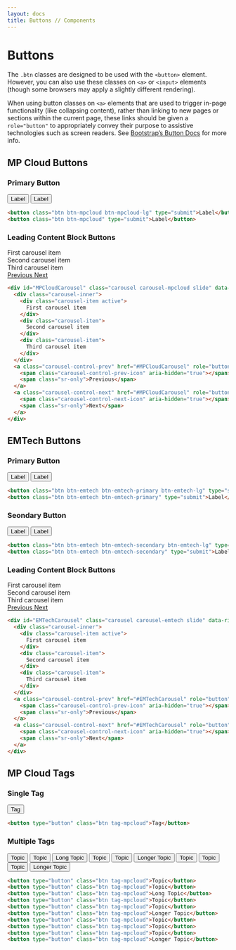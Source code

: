 ```yaml
---
layout: docs
title: Buttons // Components
---
```



# Buttons

The `.btn` classes are designed to be used with the `<button>` element. However, you can also use these classes on `<a>` or `<input>` elements (though some browsers may apply a slightly different rendering).

When using button classes on `<a>` elements that are used to trigger in-page functionality (like collapsing content), rather than linking to new pages or sections within the current page, these links should be given a `role="button"` to appropriately convey their purpose to assistive technologies such as screen readers. See [Bootstrap&rsquo;s Button Docs](https://getbootstrap.com/docs/4.4/components/buttons/) for more info.

## MP Cloud Buttons
### Primary Button

<button class="btn btn-mpcloud btn-mpcloud-lg" type="submit">Label</button>
<button class="btn btn-mpcloud" type="submit">Label</button>

```html
<button class="btn btn-mpcloud btn-mpcloud-lg" type="submit">Label</button>
<button class="btn btn-mpcloud" type="submit">Label</button>
```

### Leading Content Block Buttons

<div id="MPCloudCarousel" class="carousel carousel-mpcloud slide" data-ride="carousel">
  <div class="carousel-inner">
    <div class="carousel-item active">
      First carousel item
    </div>
    <div class="carousel-item">
      Second carousel item
    </div>
    <div class="carousel-item">
      Third carousel item
    </div>
  </div>
  <a class="carousel-control-prev" href="#MPCloudCarousel" role="button" data-slide="prev">
    <span class="carousel-control-prev-icon" aria-hidden="true"></span>
    <span class="sr-only">Previous</span>
  </a>
  <a class="carousel-control-next" href="#MPCloudCarousel" role="button" data-slide="next">
    <span class="carousel-control-next-icon" aria-hidden="true"></span>
    <span class="sr-only">Next</span>
  </a>
</div>

```html
<div id="MPCloudCarousel" class="carousel carousel-mpcloud slide" data-ride="carousel">
  <div class="carousel-inner">
    <div class="carousel-item active">
      First carousel item
    </div>
    <div class="carousel-item">
      Second carousel item
    </div>
    <div class="carousel-item">
      Third carousel item
    </div>
  </div>
  <a class="carousel-control-prev" href="#MPCloudCarousel" role="button" data-slide="prev">
    <span class="carousel-control-prev-icon" aria-hidden="true"></span>
    <span class="sr-only">Previous</span>
  </a>
  <a class="carousel-control-next" href="#MPCloudCarousel" role="button" data-slide="next">
    <span class="carousel-control-next-icon" aria-hidden="true"></span>
    <span class="sr-only">Next</span>
  </a>
</div>
```

## EMTech Buttons
### Primary Button

<button class="btn btn-emtech btn-emtech-primary btn-emtech-lg" type="submit">Label</button>
<button class="btn btn-emtech btn-emtech-primary" type="submit">Label</button>

```html
<button class="btn btn-emtech btn-emtech-primary btn-emtech-lg" type="submit">Label</button>
<button class="btn btn-emtech btn-emtech-primary" type="submit">Label</button>
```

### Seondary Button

<button class="btn btn-emtech btn-emtech-secondary btn-emtech-lg" type="submit">Label</button>
<button class="btn btn-emtech btn-emtech-secondary" type="submit">Label</button>

```html
<button class="btn btn-emtech btn-emtech-secondary btn-emtech-lg" type="submit">Label</button>
<button class="btn btn-emtech btn-emtech-secondary" type="submit">Label</button>
```

### Leading Content Block Buttons

<div id="EMTechCarousel" class="carousel carousel-emtech slide" data-ride="carousel">
  <div class="carousel-inner">
    <div class="carousel-item active">
      First carousel item
    </div>
    <div class="carousel-item">
      Second carousel item
    </div>
    <div class="carousel-item">
      Third carousel item
    </div>
  </div>
  <a class="carousel-control-prev" href="#EMTechCarousel" role="button" data-slide="prev">
    <span class="carousel-control-prev-icon" aria-hidden="true"></span>
    <span class="sr-only">Previous</span>
  </a>
  <a class="carousel-control-next" href="#EMTechCarousel" role="button" data-slide="next">
    <span class="carousel-control-next-icon" aria-hidden="true"></span>
    <span class="sr-only">Next</span>
  </a>
</div>

```html
<div id="EMTechCarousel" class="carousel carousel-emtech slide" data-ride="carousel">
  <div class="carousel-inner">
    <div class="carousel-item active">
      First carousel item
    </div>
    <div class="carousel-item">
      Second carousel item
    </div>
    <div class="carousel-item">
      Third carousel item
    </div>
  </div>
  <a class="carousel-control-prev" href="#EMTechCarousel" role="button" data-slide="prev">
    <span class="carousel-control-prev-icon" aria-hidden="true"></span>
    <span class="sr-only">Previous</span>
  </a>
  <a class="carousel-control-next" href="#EMTechCarousel" role="button" data-slide="next">
    <span class="carousel-control-next-icon" aria-hidden="true"></span>
    <span class="sr-only">Next</span>
  </a>
</div>
```

## MP Cloud Tags

### Single Tag

<button type="button" class="btn tag-mpcloud">Tag</button>

```html
<button type="button" class="btn tag-mpcloud">Tag</button>
```

### Multiple Tags

<button type="button" class="btn tag-mpcloud">Topic</button>
<button type="button" class="btn tag-mpcloud">Topic</button>
<button type="button" class="btn tag-mpcloud">Long Topic</button>
<button type="button" class="btn tag-mpcloud">Topic</button>
<button type="button" class="btn tag-mpcloud">Topic</button>
<button type="button" class="btn tag-mpcloud">Longer Topic</button>
<button type="button" class="btn tag-mpcloud">Topic</button>
<button type="button" class="btn tag-mpcloud">Topic</button>
<button type="button" class="btn tag-mpcloud">Topic</button>
<button type="button" class="btn tag-mpcloud">Longer Topic</button>

```html
<button type="button" class="btn tag-mpcloud">Topic</button>
<button type="button" class="btn tag-mpcloud">Topic</button>
<button type="button" class="btn tag-mpcloud">Long Topic</button>
<button type="button" class="btn tag-mpcloud">Topic</button>
<button type="button" class="btn tag-mpcloud">Topic</button>
<button type="button" class="btn tag-mpcloud">Longer Topic</button>
<button type="button" class="btn tag-mpcloud">Topic</button>
<button type="button" class="btn tag-mpcloud">Topic</button>
<button type="button" class="btn tag-mpcloud">Topic</button>
<button type="button" class="btn tag-mpcloud">Longer Topic</button>
```

<!-- ## Button Elements
<a class="btn btn-primary" href="#" role="button">Link</a>
<button class="btn btn-primary" type="submit">Button</button>
<input class="btn btn-primary" type="button" value="Input">
<input class="btn btn-primary" type="submit" value="Submit">
<input class="btn btn-primary" type="reset" value="Reset">

```html
<a class="btn btn-primary" href="#" role="button">Link</a>
<button class="btn btn-primary" type="submit">Button</button>
<input class="btn btn-primary" type="button" value="Input">
<input class="btn btn-primary" type="submit" value="Submit">
<input class="btn btn-primary" type="reset" value="Reset">
```


## Default Buttons
<button type="button" class="btn btn-primary">Primary</button>
<button type="button" class="btn btn-secondary">Secondary</button>
<button type="button" class="btn btn-tertiary">Tertiary</button>
<button type="button" class="btn btn-success">Success</button>
<button type="button" class="btn btn-danger">Danger</button>
<button type="button" class="btn btn-warning">Warning</button>
<button type="button" class="btn btn-info">Info</button>
<button type="button" class="btn btn-light">Light</button>
<button type="button" class="btn btn-dark">Dark</button>
<button type="button" class="btn btn-link">Link</button>

```html
<button type="button" class="btn btn-primary">Primary</button>
<button type="button" class="btn btn-secondary">Secondary</button>
<button type="button" class="btn btn-tertiary">Tertiary</button>
<button type="button" class="btn btn-success">Success</button>
<button type="button" class="btn btn-danger">Danger</button>
<button type="button" class="btn btn-warning">Warning</button>
<button type="button" class="btn btn-info">Info</button>
<button type="button" class="btn btn-light">Light</button>
<button type="button" class="btn btn-dark">Dark</button>
<button type="button" class="btn btn-link">Link</button>
```

## Outline Buttons

<button type="button" class="btn btn-outline-primary">Primary</button>
<button type="button" class="btn btn-outline-secondary">Secondary</button>
<button type="button" class="btn btn-outline-tertiary">Tertiary</button>
<button type="button" class="btn btn-outline-success">Success</button>
<button type="button" class="btn btn-outline-danger">Danger</button>
<button type="button" class="btn btn-outline-warning">Warning</button>
<button type="button" class="btn btn-outline-info">Info</button>
<button type="button" class="btn btn-outline-light">Light</button>
<button type="button" class="btn btn-outline-dark">Dark</button>

```html
<button type="button" class="btn btn-outline-primary">Primary</button>
<button type="button" class="btn btn-outline-secondary">Secondary</button>
<button type="button" class="btn btn-outline-tertiary">Tertiary</button>
<button type="button" class="btn btn-outline-success">Success</button>
<button type="button" class="btn btn-outline-danger">Danger</button>
<button type="button" class="btn btn-outline-warning">Warning</button>
<button type="button" class="btn btn-outline-info">Info</button>
<button type="button" class="btn btn-outline-light">Light</button>
<button type="button" class="btn btn-outline-dark">Dark</button>
``` -->
